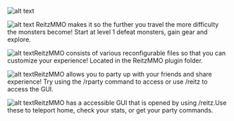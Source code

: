 ![alt text](https://i.imgur.com/kiIBb46.jpg)

![alt text](https://cdn2.iconfinder.com/data/icons/fatcow/32x32/sword.png) ReitzMMO makes it so the further you travel the more difficulty the monsters become! Start at level 1 defeat monsters, gain gear and explore.

 ![alt text](http://www.download82.com/images/produse/iconuri/minecraft.png)ReitzMMO consists of various reconfigurable files so that you can customize your experience! Located in the ReitzMMO plugin folder.
 
 ![alt text](https://static.planetminecraft.com/files/avatar/616882.png)ReitzMMO allows you to party up with your friends and share experience! Try using the /rparty command to access or use /reitz to access the GUI.
 
![alt text](https://static.planetminecraft.com/files/avatar/86237.png)ReitzMMO has a accessible GUI that is opened by using /reitz.Use these to teleport home, check your stats, or get your party commands.
